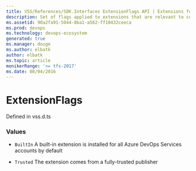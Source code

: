 ```yaml
---
title: VSS/References/SDK.Interfaces ExtensionFlags API | Extensions for Azure DevOps Services
description: Set of flags applied to extensions that are relevant to contribution consumers
ms.assetid: 90a2fa91-5044-8ba1-a562-ff10432ceeca
ms.prod: devops
ms.technology: devops-ecosystem
generated: true
ms.manager: douge
ms.author: elbatk
author: elbatk
ms.topic: article
monikerRange: '>= tfs-2017'
ms.date: 08/04/2016
---
```


# ExtensionFlags

Defined in vss.d.ts

### Values

* `BuiltIn` A built-in extension is installed for all Azure DevOps Services accounts by default

* `Trusted` The extension comes from a fully-trusted publisher

